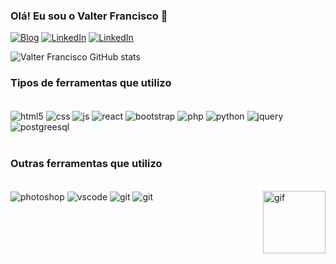 ### Olá! Eu sou o Valter Francisco 👋

[![Blog](https://img.shields.io/website?label=MeuPortifolio.com&style=for-the-badge&url=https://meu-portfolio-valter-francisco.netlify.app/)](https://meu-portfolio-valter-francisco.netlify.app)
[![LinkedIn](https://img.shields.io/badge/LinkedIn-0077B5?style=for-the-badge&logo=linkedin&logoColor=white)](https://www.linkedin.com/in/valter-francisco2208/)
[![LinkedIn](https://img.shields.io/badge/Instagram-E4405F?style=for-the-badge&logo=instagram&logoColor=white)](https://www.instagram.com/valterr.jr/)


![Valter Francisco GitHub stats](https://github-readme-stats.vercel.app/api?username=Valter-Francisco-jr&show_icons=true&theme=tokyonight) 

### Tipos de ferramentas que utilizo

<div style="display: inline_block"><br/>
   <img align="center" alt="html5" src="https://img.shields.io/badge/HTML5-E34F26?style=for-the-badge&logo=html5&logoColor=white">
   <img align="center" alt="css" src="https://img.shields.io/badge/CSS3-1572B6?style=for-the-badge&logo=css3&logoColor=white">
   <img align="center" alt="js" src="https://img.shields.io/badge/JavaScript-F7DF1E?style=for-the-badge&logo=javascript&logoColor=black">
   <img align="center" alt="react" src="https://img.shields.io/badge/React-20232A?style=for-the-badge&logo=react&logoColor=61DAFB">
   <img align="center" alt="bootstrap" src="https://img.shields.io/badge/Bootstrap-563D7C?style=for-the-badge&logo=bootstrap&logoColor=white">
   <img align="center" alt="php" src="https://img.shields.io/badge/PHP-777BB4?style=for-the-badge&logo=php&logoColor=white">
   <img align="center" alt="python" src="https://img.shields.io/badge/Python-14354C?style=for-the-badge&logo=python&logoColor=white">
   <img align="center" alt="jquery" src="https://img.shields.io/badge/jQuery-0769AD?style=for-the-badge&logo=jquery&logoColor=white">
   <img align="center" alt="postgreesql" src="https://img.shields.io/badge/PostgreSQL-316192?style=for-the-badge&logo=postgresql&logoColor=white">
</div>
<br> 

### Outras ferramentas que utilizo 

<div style="display: inline_block"><br/>
<img align="center" alt="photoshop" src="https://aleen42.github.io/badges/src/photoshop.svg">
<img align="center" alt="vscode" src="https://img.shields.io/badge/VS%20-Visual Studio Code-1f425f.svg">
<img align="center" alt="git" src="https://img.shields.io/badge/GIT%20-GitHub-1f425f.svg">
<img align="center" alt="git" src="https://img.shields.io/badge/UX/UI%20-Figma-1f425f.svg">
<img align="right" alt="gif" height="100" src="https://imgur.com/Xpqm0I4.gif">
</div>
